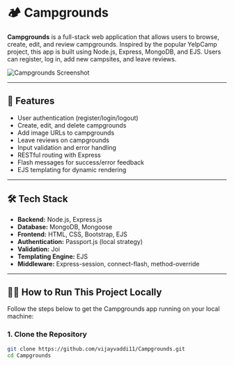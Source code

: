 # 🏕️ Campgrounds

**Campgrounds** is a full-stack web application that allows users to browse, create, edit, and review campgrounds. Inspired by the popular YelpCamp project, this app is built using Node.js, Express, MongoDB, and EJS. Users can register, log in, add new campsites, and leave reviews.

![Campgrounds Screenshot](https://via.placeholder.com/1000x400?text=Campgrounds+App+Screenshot)

---

## 🚀 Features

- User authentication (register/login/logout)
- Create, edit, and delete campgrounds
- Add image URLs to campgrounds
- Leave reviews on campgrounds
- Input validation and error handling
- RESTful routing with Express
- Flash messages for success/error feedback
- EJS templating for dynamic rendering

---

## 🛠️ Tech Stack

- **Backend:** Node.js, Express.js
- **Database:** MongoDB, Mongoose
- **Frontend:** HTML, CSS, Bootstrap, EJS
- **Authentication:** Passport.js (local strategy)
- **Validation:** Joi
- **Templating Engine:** EJS
- **Middleware:** Express-session, connect-flash, method-override

---

## 🧑‍💻 How to Run This Project Locally

Follow the steps below to get the Campgrounds app running on your local machine:

### 1. Clone the Repository

```bash
git clone https://github.com/vijayvaddi11/Campgrounds.git
cd Campgrounds